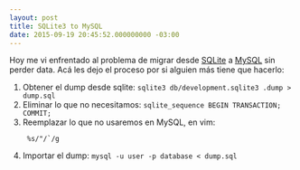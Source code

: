 ```yaml
---
layout: post
title: SQLite3 to MySQL
date: 2015-09-19 20:45:52.000000000 -03:00
---
```

Hoy me vi enfrentado al problema de migrar desde [SQLite](https://www.sqlite.org/) a [MySQL](http://dev.mysql.com/) sin perder data. 
Acá les dejo el proceso por si alguien más tiene que hacerlo:

1. Obtener el dump desde sqlite:
    `sqlite3 db/development.sqlite3 .dump > dump.sql`
1. Eliminar lo que no necesitamos:
    `sqlite_sequence
     BEGIN TRANSACTION;
     COMMIT;`
1. Reemplazar lo que no usaremos en MySQL, en vim:
    ```%s/AUTOINCREMENT/AUTO_INCREMENT/g
     %s/"/`/g
    ```
1. Importar el dump:
    `mysql -u user -p database < dump.sql`
